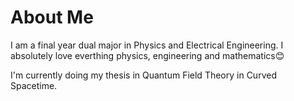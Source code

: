 # About Me

I am a final year dual major in Physics and Electrical Engineering. I absolutely love everthing physics, engineering and mathematics😊

I'm currently doing my thesis in Quantum Field Theory in Curved Spacetime. 
